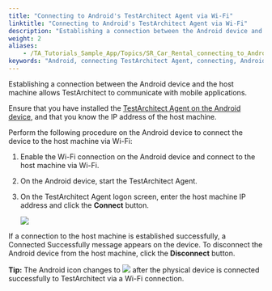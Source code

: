 ```yaml
--- 
title: "Connecting to Android's TestArchitect Agent via Wi-Fi"
linktitle: "Connecting to Android's TestArchitect Agent via Wi-Fi"
description: "Establishing a connection between the Android device and the host machine allows TestArchitect to communicate with mobile applications."
weight: 2
aliases: 
    - /TA_Tutorials_Sample_App/Topics/SR_Car_Rental_connecting_to_Android_TA_Agent.html
keywords: "Android, connecting TestArchitect Agent, connecting, Android TestArchitect Agent, TestArchitect Agent, Android, connecting to"
---
```


Establishing a connection between the Android device and the host machine allows TestArchitect to communicate with mobile applications.

Ensure that you have installed the [TestArchitect Agent on the Android device](/TA_Tutorials_Sample_App/Topics/SR_Android_installing_TA_agent.html), and that you know the IP address of the host machine.

Perform the following procedure on the Android device to connect the device to the host machine via Wi-Fi:

1.  Enable the Wi-Fi connection on the Android device and connect to the host machine via Wi-Fi.

2.  On the Android device, start the TestArchitect Agent.

3.  On the TestArchitect Agent logon screen, enter the host machine IP address and click the **Connect** button.

    ![](/images/TA_Tutorials_Sample_App/Images/android_1.png)


If a connection to the host machine is established successfully, a Connected Successfully message appears on the device. To disconnect the Android device from the host machine, click the **Disconnect** button.

**Tip:** The Android icon changes to ![](/images/TA_Tutorials_Sample_App/Images/android_6.png) after the physical device is connected successfully to TestArchitect via a Wi-Fi connection.




